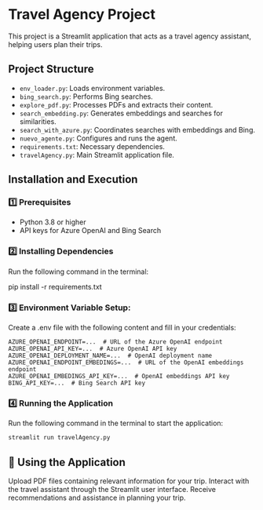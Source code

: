 
# Travel Agency Project

This project is a Streamlit application that acts as a travel agency assistant, helping users plan their trips.

## Project Structure

- `env_loader.py`: Loads environment variables.
- `bing_search.py`: Performs Bing searches.
- `explore_pdf.py`: Processes PDFs and extracts their content.
- `search_embedding.py`: Generates embeddings and searches for similarities.
- `search_with_azure.py`: Coordinates searches with embeddings and Bing.
- `nuevo_agente.py`: Configures and runs the agent.
- `requirements.txt`: Necessary dependencies.
- `travelAgency.py`: Main Streamlit application file.

## Installation and Execution

### 1️⃣ Prerequisites

- Python 3.8 or higher
- API keys for Azure OpenAI and Bing Search

### 2️⃣ Installing Dependencies

Run the following command in the terminal:

pip install -r requirements.txt

### 3️⃣ Environment Variable Setup:

Create a .env file with the following content and fill in your credentials:

```
AZURE_OPENAI_ENDPOINT=...  # URL of the Azure OpenAI endpoint
AZURE_OPENAI_API_KEY=...  # Azure OpenAI API key
AZURE_OPENAI_DEPLOYMENT_NAME=...  # OpenAI deployment name
AZURE_OPENAI_ENDPOINT_EMBEDINGS=...  # URL of the OpenAI embeddings endpoint
AZURE_OPENAI_EMBEDINGS_API_KEY=...  # OpenAI embeddings API key
BING_API_KEY=...  # Bing Search API key
```

### 4️⃣ Running the Application

Run the following command in the terminal to start the application:

```sh
streamlit run travelAgency.py
```

## 🔄 Using the Application

Upload PDF files containing relevant information for your trip.
Interact with the travel assistant through the Streamlit user interface.
Receive recommendations and assistance in planning your trip.

